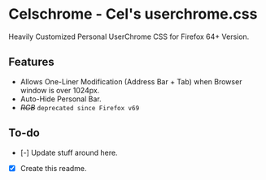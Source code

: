 # Celschrome - Cel's userchrome.css   

Heavily Customized Personal UserChrome CSS for Firefox 64+ Version.

## Features

- Allows One-Liner Modification (Address Bar + Tab) when Browser window is over 1024px.
- Auto-Hide Personal Bar.
- ~~*RGB*~~ `deprecated since Firefox v69`

## To-do
- [-] Update stuff around here.  
- [x] Create this readme.
